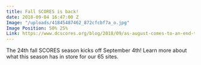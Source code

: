 ```yaml
---
title: Fall SCORES is back!
date: 2018-09-04 16:47:00 Z
Image: "/uploads/41845487462_872cfcbf7a_o.jpg"
Image Position: 50% 25%
Link: https://www.dcscores.org/blog/2018/09/as-august-comes-to-an-end-the-fall-scores-season-quickly-begins
---
```


The 24th fall SCORES season kicks off September 4th! Learn more about what this season has in store for our 65 sites.